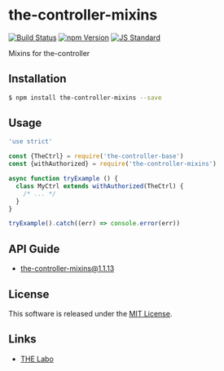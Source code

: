the-controller-mixins
==========

<!---
This file is generated by ape-tmpl. Do not update manually.
--->

<!-- Badge Start -->
<a name="badges"></a>

[![Build Status][bd_travis_shield_url]][bd_travis_url]
[![npm Version][bd_npm_shield_url]][bd_npm_url]
[![JS Standard][bd_standard_shield_url]][bd_standard_url]

[bd_repo_url]: https://github.com/the-labo/the-controller-mixins
[bd_travis_url]: http://travis-ci.org/the-labo/the-controller-mixins
[bd_travis_shield_url]: http://img.shields.io/travis/the-labo/the-controller-mixins.svg?style=flat
[bd_travis_com_url]: http://travis-ci.com/the-labo/the-controller-mixins
[bd_travis_com_shield_url]: https://api.travis-ci.com/the-labo/the-controller-mixins.svg?token=
[bd_license_url]: https://github.com/the-labo/the-controller-mixins/blob/master/LICENSE
[bd_codeclimate_url]: http://codeclimate.com/github/the-labo/the-controller-mixins
[bd_codeclimate_shield_url]: http://img.shields.io/codeclimate/github/the-labo/the-controller-mixins.svg?style=flat
[bd_codeclimate_coverage_shield_url]: http://img.shields.io/codeclimate/coverage/github/the-labo/the-controller-mixins.svg?style=flat
[bd_gemnasium_url]: https://gemnasium.com/the-labo/the-controller-mixins
[bd_gemnasium_shield_url]: https://gemnasium.com/the-labo/the-controller-mixins.svg
[bd_npm_url]: http://www.npmjs.org/package/the-controller-mixins
[bd_npm_shield_url]: http://img.shields.io/npm/v/the-controller-mixins.svg?style=flat
[bd_standard_url]: http://standardjs.com/
[bd_standard_shield_url]: https://img.shields.io/badge/code%20style-standard-brightgreen.svg

<!-- Badge End -->


<!-- Description Start -->
<a name="description"></a>

Mixins for the-controller

<!-- Description End -->


<!-- Overview Start -->
<a name="overview"></a>



<!-- Overview End -->


<!-- Sections Start -->
<a name="sections"></a>

<!-- Section from "doc/guides/01.Installation.md.hbs" Start -->

<a name="section-doc-guides-01-installation-md"></a>

Installation
-----

```bash
$ npm install the-controller-mixins --save
```


<!-- Section from "doc/guides/01.Installation.md.hbs" End -->

<!-- Section from "doc/guides/02.Usage.md.hbs" Start -->

<a name="section-doc-guides-02-usage-md"></a>

Usage
---------

```javascript
'use strict'

const {TheCtrl} = require('the-controller-base')
const {withAuthorized} = require('the-controller-mixins')

async function tryExample () {
  class MyCtrl extends withAuthorized(TheCtrl) {
    /* ... */
  }
}

tryExample().catch((err) => console.error(err))

```


<!-- Section from "doc/guides/02.Usage.md.hbs" End -->

<!-- Section from "doc/guides/10.API Guide.md.hbs" Start -->

<a name="section-doc-guides-10-a-p-i-guide-md"></a>

API Guide
-----

+ [the-controller-mixins@1.1.13](./doc/api/api.md)


<!-- Section from "doc/guides/10.API Guide.md.hbs" End -->


<!-- Sections Start -->


<!-- LICENSE Start -->
<a name="license"></a>

License
-------
This software is released under the [MIT License](https://github.com/the-labo/the-controller-mixins/blob/master/LICENSE).

<!-- LICENSE End -->


<!-- Links Start -->
<a name="links"></a>

Links
------

+ [THE Labo][t_h_e_labo_url]

[t_h_e_labo_url]: https://github.com/the-labo

<!-- Links End -->
